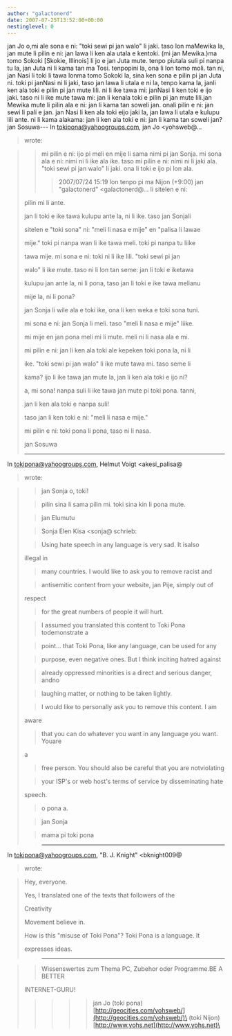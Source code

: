 ```yaml
---
author: "galactonerd"
date: 2007-07-25T13:52:00+00:00
nestinglevel: 0
---
```

jan Jo o,mi ale sona e ni: "toki sewi pi jan walo" li jaki. taso lon maMewika la, jan mute li pilin e ni: jan lawa li ken ala utala e kentoki. (mi jan Mewika.)ma tomo Sokoki \[Skokie, Illinois\] li jo e jan Juta mute. tenpo piutala suli pi nanpa tu la, jan Juta ni li kama tan ma Tosi. tenpopini la, ona li lon tomo moli. tan ni, jan Nasi li toki li tawa lonma tomo Sokoki la, sina ken sona e pilin pi jan Juta ni. toki pi janNasi ni li jaki, taso jan lawa li utala e ni la, tenpo kama la, janli ken ala toki e pilin pi jan mute lili. ni li ike tawa mi: janNasi li ken toki e ijo jaki. taso ni li ike mute tawa mi: jan li kenala toki e pilin pi jan mute lili.jan Mewika mute li pilin ala e ni: jan li kama tan soweli jan. onali pilin e ni: jan sewi li pali e jan. jan Nasi li ken ala toki eijo jaki la, jan lawa li utala e kulupu lili ante. ni li kama alakama: jan li ken ala toki e ni: jan li kama tan soweli jan?jan Sosuwa---
 In [tokipona@yahoogroups.com](mailto://tokipona@yahoogroups.com), jan Jo <yohsweb@...
> wrote:

>> mi pilin e ni: ijo pi meli en mije li sama nimi pi jan Sonja.
> mi sona ala e ni: nimi ni li ike ala ike. taso mi pilin e ni:
> nimi ni li jaki ala.
> "toki sewi pi jan walo" li jaki. ona li toki e ijo pi lon ala.
>>> 2007/07/24 15:19 lon tenpo pi ma Nijon (+9:00)
> jan "galactonerd" <galactonerd@...
> li sitelen e ni:
>> 
>pilin mi li ante.
> 
>> 
>jan li toki e ike tawa kulupu ante la, ni li ike. taso jan Sonjali
> 
>sitelen e "toki sona" ni: "meli li nasa e mije" en "palisa li lawae
> 
>mije." toki pi nanpa wan li ike tawa meli. toki pi nanpa tu liike
> 
>tawa mije. mi sona e ni: toki ni li ike lili. "toki sewi pi jan
> 
>walo" li ike mute. taso ni li lon tan seme: jan li toki e iketawa
> 
>kulupu jan ante la, ni li pona, taso jan li toki e ike tawa melianu
> 
>mije la, ni li pona?
> 
>> 
>jan Sonja li wile ala e toki ike, ona li ken weka e toki sona tuni.
> 
>mi sona e ni: jan Sonja li meli. taso "meli li nasa e mije" liike.
> 
>mi mije en jan pona meli mi li mute. meli ni li nasa ala e mi.
> 
>> 
>mi pilin e ni: jan li ken ala toki ale kepeken toki pona la, ni li
> 
>ike. "toki sewi pi jan walo" li ike mute tawa mi. taso seme li
> 
>kama? ijo li ike tawa jan mute la, jan li ken ala toki e ijo ni?
> 
>> 
>a, mi sona! nanpa suli li ike tawa jan mute pi toki pona. tanni,
> 
>jan li ken ala toki e nanpa suli!
> 
>> 
>taso jan li ken toki e ni: "meli li nasa e mije."
> 
>> 
>mi pilin e ni: toki pona li pona, taso ni li nasa.
> 
>> 
>jan Sosuwa
> 
>> 
>---
 In [tokipona@yahoogroups.com](mailto://tokipona@yahoogroups.com), Helmut Voigt <akesi\_palisa@
>> 
>wrote:

> 
>>> 
>> jan Sonja o, toki!
> 
>> pilin sina li sama pilin mi. toki sina kin li pona mute.
> 
>> jan Elumutu
> 
>>> 
>> Sonja Elen Kisa <sonja@
> schrieb:
> 
>> Using hate speech in any language is very sad. It isalso
> 
>illegal in
> 
>> many countries. I would like to ask you to remove racist and
> 
>> antisemitic content from your website, jan Pije, simply out of
> 
>respect
> 
>> for the great numbers of people it will hurt.
> 
>>> 
>> I assumed you translated this content to Toki Pona todemonstrate a
> 
>> point... that Toki Pona, like any language, can be used for any
> 
>> purpose, even negative ones. But I think inciting hatred against
> 
>> already oppressed minorities is a direct and serious danger, andno
> 
>> laughing matter, or nothing to be taken lightly.
> 
>>> 
>> I would like to personally ask you to remove this content. I am
> 
>aware
> 
>> that you can do whatever you want in any language you want. Youare
> 
>a
> 
>> free person. You should also be careful that you are notviolating
> 
>> your ISP's or web host's terms of service by disseminating hate
> 
>speech.
> 
>>> 
>> o pona a.
> 
>>> 
>> jan Sonja
> 
>> mama pi toki pona
> 
>>> 
>> ---
 In [tokipona@yahoogroups.com](mailto://tokipona@yahoogroups.com), "B. J. Knight" <bknight009@
>wrote:

> 
>> 
>> 
>> 
> Hey, everyone.
> 
>> 
>> 
>> 
> Yes, I translated one of the texts that followers of the
> 
>Creativity
> 
>> 
> Movement believe in.
> 
>> 
>> 
>> 
> How is this "misuse of Toki Pona"? Toki Pona is a language. It
> 
>> 
> expresses ideas.
> 
>>> 
>>> 
>>> 
>>> 
>>> 
>>> 
>> ---------------------------------

> 
>> Wissenswertes zum Thema PC, Zubehor oder Programme.BE A BETTER
> 
>INTERNET-GURU!
> 
>>>>> jan Jo
>> (toki pona) [http://geocities.com/yohsweb/](http://geocities.com/yohsweb/)\
> (toki Nijon) [http://www.yohs.net](http://www.yohs.net)\
>